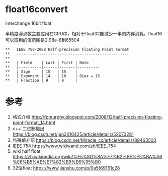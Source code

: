 # float16convert
interchange 16bit float

半精度浮点数主要应用在GPU中，相对于float32能减少一半的内存消耗。float16可以取到的值范围是2.98e-8到65504
``` 
**   IEEE 758-2008 Half-precision Floating Point Format
**   --------------------------------------------------
**
**   | Field    | Last | First | Note
**   |----------|------|-------|----------
**   | Sign     | 15   | 15    |
**   | Exponent | 14   | 10    | Bias = 15
**   | Fraction | 9    | 0     |
```
# 参考
1. 格式介绍 http://fpmurphy.blogspot.com/2008/12/half-precision-floating-point-format_14.html
2. c++ 二进制输出 https://blog.csdn.net/jun2016425/article/details/52073281
3. 特殊值介绍 https://blog.csdn.net/Miracle_cx/article/details/89463503
4. IEEE 754 https://www.wikiwand.com/zh/IEEE_754
5. wiki half float https://zh.wikipedia.org/wiki/%E5%8D%8A%E7%B2%BE%E5%BA%A6%E6%B5%AE%E7%82%B9%E6%95%B0
6. 32位float https://www.jianshu.com/p/0a5f69161c28